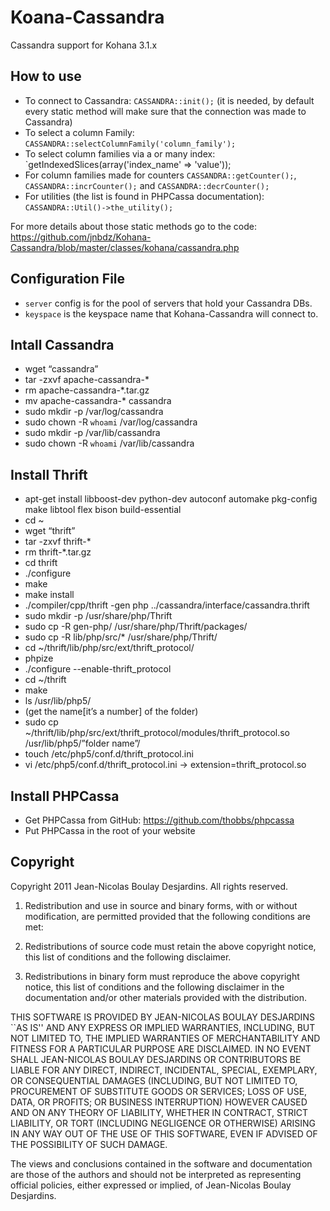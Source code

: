 Koana-Cassandra
===========

Cassandra support for Kohana 3.1.x

How to use
----------

- To connect to Cassandra: `CASSANDRA::init();` (it is needed, by default every static method will make sure that the connection was made to Cassandra)
- To select a column Family: `CASSANDRA::selectColumnFamily('column_family');`
- To select column families via a or many index: `getIndexedSlices(array('index_name' => 'value'));
- For column families made for counters `CASSANDRA::getCounter();`, `CASSANDRA::incrCounter();` and `CASSANDRA::decrCounter();`
- For utilities (the list is found in PHPCassa documentation): `CASSANDRA::Util()->the_utility();`

For more details about those static methods go to the code: https://github.com/jnbdz/Kohana-Cassandra/blob/master/classes/kohana/cassandra.php

Configuration File
----------

- `server` config is for the pool of servers that hold your Cassandra DBs.
- `keyspace` is the keyspace name that Kohana-Cassandra will connect to.

Intall Cassandra
----------

- wget “cassandra”
- tar -zxvf apache-cassandra-*
- rm apache-cassandra-*.tar.gz
- mv apache-cassandra-* cassandra
- sudo mkdir -p /var/log/cassandra
- sudo chown -R `whoami` /var/log/cassandra
- sudo mkdir -p /var/lib/cassandra
- sudo chown -R `whoami` /var/lib/cassandra

Install Thrift
----------

- apt-get install libboost-dev python-dev autoconf automake pkg-config make libtool flex bison build-essential
- cd ~
- wget “thrift”
- tar -zxvf thrift-*
- rm thrift-*.tar.gz
- cd thrift
- ./configure
- make
- make install
- ./compiler/cpp/thrift -gen php ../cassandra/interface/cassandra.thrift
- sudo mkdir -p /usr/share/php/Thrift
- sudo cp -R gen-php/ /usr/share/php/Thrift/packages/
- sudo cp -R lib/php/src/* /usr/share/php/Thrift/
- cd ~/thrift/lib/php/src/ext/thrift_protocol/
- phpize
- ./configure --enable-thrift_protocol
- cd ~/thrift
- make
- ls /usr/lib/php5/
- (get the name[it’s a number] of the folder)
- sudo cp ~/thrift/lib/php/src/ext/thrift_protocol/modules/thrift_protocol.so /usr/lib/php5/”folder name”/
- touch /etc/php5/conf.d/thrift_protocol.ini
- vi /etc/php5/conf.d/thrift_protocol.ini -> extension=thrift_protocol.so

Install PHPCassa
----------

- Get PHPCassa from GitHub: https://github.com/thobbs/phpcassa
- Put PHPCassa in the root of your website

Copyright
----------

Copyright 2011 Jean-Nicolas Boulay Desjardins. All rights reserved.

1. Redistribution and use in source and binary forms, with or without modification, are permitted provided that the following conditions are met:

2. Redistributions of source code must retain the above copyright notice, this list of conditions and the following disclaimer.

3. Redistributions in binary form must reproduce the above copyright notice, this list of conditions and the following disclaimer in the documentation and/or other materials provided with the distribution.

THIS SOFTWARE IS PROVIDED BY JEAN-NICOLAS BOULAY DESJARDINS ``AS IS'' AND ANY EXPRESS OR IMPLIED WARRANTIES, INCLUDING, BUT NOT LIMITED TO, THE IMPLIED WARRANTIES OF MERCHANTABILITY AND FITNESS FOR A PARTICULAR PURPOSE ARE DISCLAIMED. IN NO EVENT SHALL JEAN-NICOLAS BOULAY DESJARDINS OR CONTRIBUTORS BE LIABLE FOR ANY DIRECT, INDIRECT, INCIDENTAL, SPECIAL, EXEMPLARY, OR CONSEQUENTIAL DAMAGES (INCLUDING, BUT NOT LIMITED TO, PROCUREMENT OF SUBSTITUTE GOODS OR SERVICES; LOSS OF USE, DATA, OR PROFITS; OR BUSINESS INTERRUPTION) HOWEVER CAUSED AND ON ANY THEORY OF LIABILITY, WHETHER IN CONTRACT, STRICT LIABILITY, OR TORT (INCLUDING NEGLIGENCE OR OTHERWISE) ARISING IN ANY WAY OUT OF THE USE OF THIS SOFTWARE, EVEN IF ADVISED OF THE POSSIBILITY OF SUCH DAMAGE.

The views and conclusions contained in the software and documentation are those of the authors and should not be interpreted as representing official policies, either expressed or implied, of Jean-Nicolas Boulay Desjardins.
